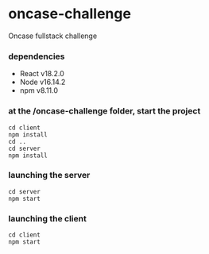 # oncase-challenge
Oncase fullstack challenge

### dependencies
- React v18.2.0
- Node v16.14.2
- npm v8.11.0

### at the /oncase-challenge folder, start the project

```
cd client
npm install
cd ..
cd server
npm install
```

### launching the server

```
cd server
npm start
```

### launching the client

```
cd client
npm start
```
